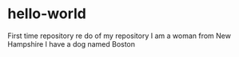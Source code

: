# hello-world
First time repository
re do of my repository
I am a woman from New Hampshire
I have a dog named Boston
